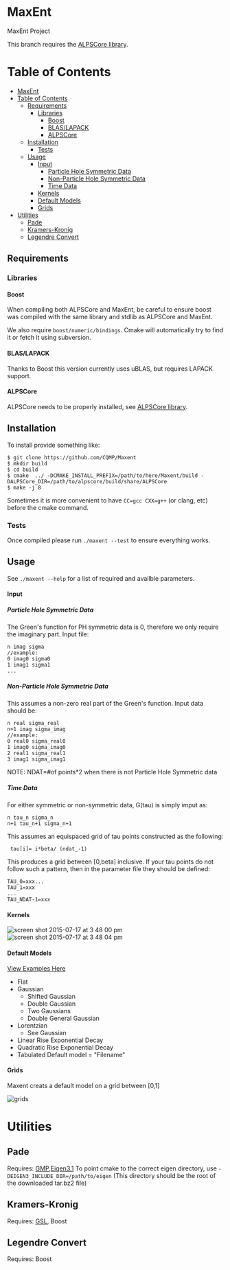 MaxEnt
======

MaxEnt Project

This branch requires the [ALPSCore library](https://github.com/ALPSCore/ALPSCore). 

Table of Contents
=================
  * [MaxEnt](#maxent)
  * [Table of Contents](#table-of-contents)
    * [Requirements](#requirements)
      * [Libraries](#libraries)
        * [Boost](#boost)
        * [BLAS/LAPACK](#blaslapack)
        * [ALPSCore](#alpscore)
    * [Installation](#installation)
      * [Tests](#tests)
    * [Usage](#usage)
        * [Input](#input)
          * [Particle Hole Symmetric Data](#particle-hole-symmetric-data)
          * [Non-Particle Hole Symmetric Data](#non-particle-hole-symmetric-data)
          * [Time Data](#time-data)
        * [Kernels](#kernels)
        * [Default Models](#default-models)
        * [Grids](#grids)
  * [Utilities](#utilities)
    * [Pade](#pade)
    * [Kramers-Kronig](#kramers-kronig)
    * [Legendre Convert](#legendre-convert)

## Requirements

### Libraries

#### Boost
When compiling both ALPSCore and MaxEnt, be careful to ensure boost was compiled with the same library and stdlib as ALPSCore and MaxEnt.   

We also require `boost/numeric/bindings`. Cmake will automatically try to find it or fetch it using subversion.

#### BLAS/LAPACK
Thanks to Boost this version currently uses uBLAS, but requires LAPACK support. 

#### ALPSCore
ALPSCore needs to be properly installed, see [ALPSCore library](https://github.com/ALPSCore/ALPSCore).

## Installation
To install provide something like:
```
$ git clone https://github.com/CQMP/Maxent  
$ mkdir build  
$ cd build  
$ cmake  ../ -DCMAKE_INSTALL_PREFIX=/path/to/here/Maxent/build -DALPSCore_DIR=/path/to/alpscore/build/share/ALPSCore
$ make -j 8
```
Sometimes it is more convenient to have `CC=gcc CXX=g++` (or clang, etc) before the cmake command.

### Tests
Once compiled please run `./maxent --test`
to ensure everything works.

## Usage
See `./maxent --help` for a list of required and availble parameters. 

#### Input
##### Particle Hole Symmetric Data
The Green's function for PH symmetric data is 0, therefore we only require the imaginary part.
Input file:
```
n imag sigma
//example:
0 imag0 sigma0
1 imag1 sigma1
...
```
##### Non-Particle Hole Symmetric Data
This assumes a non-zero real part of the Green's function. Input data should be:
```
n real sigma_real
n+1 imag sigma_imag
//example:
0 real0 sigma_real0
1 imag0 sigma_imag0
2 real1 sigma_real1
3 imag1 sigma_imag1
```
NOTE: NDAT=#of points*2 when there is not Particle Hole Symmetric data
##### Time Data
For either symmetric or non-symmetric data, G(tau) is simply imput as:
```
n tau_n sigma_n
n+1 tau_n+1 sigma_n+1
```
This assumes an equispaced grid of tau points constructed as the following:
```
 tau[i]= i*beta/ (ndat_-1)
 ```
This produces a grid between [0,beta] inclusive. If your tau points do not follow such a pattern, then in the parameter file they should be defined:
 ```
 TAU_0=xxx...
 TAU_1=xxx
 ...
 TAU_NDAT-1=xxx
 ```
#### Kernels
![screen shot 2015-07-17 at 3 48 00 pm](https://cloud.githubusercontent.com/assets/7354063/8755755/47c93aba-2c9b-11e5-8743-359ab6271827.png)
![screen shot 2015-07-17 at 3 48 04 pm](https://cloud.githubusercontent.com/assets/7354063/8755770/57c4ab3e-2c9b-11e5-98a3-1a073d67ee34.png)

#### Default Models
[View Examples Here](examples/default_models.pdf)
* Flat
* Gaussian
  * Shifted Gaussian
  * Double Gaussian
  * Two Gaussians
  * Double General Gaussian
* Lorentzian
  * See Gaussian
* Linear Rise Exponential Decay
* Quadratic Rise Exponential Decay
* Tabulated Default model = "Filename"

#### Grids
Maxent creats a default model on a grid between [0,1]

![grids](https://cloud.githubusercontent.com/assets/7354063/8681331/cb2b0852-2a34-11e5-9485-08c8c6a68274.png)
  

# Utilities
## Pade
Requires: [GMP](https://gmplib.org/),[Eigen3.1](http://eigen.tuxfamily.org/index.php?title=Main_Page)
To point cmake to the correct eigen directory, use `-DEIGEN3_INCLUDE_DIR=/path/to/eigen`
(This directory should be the root of the downloaded tar.bz2 file) 
## Kramers-Kronig
Requires: [GSL](http://www.gnu.org/software/gsl/), Boost
## Legendre Convert
Requires: Boost
